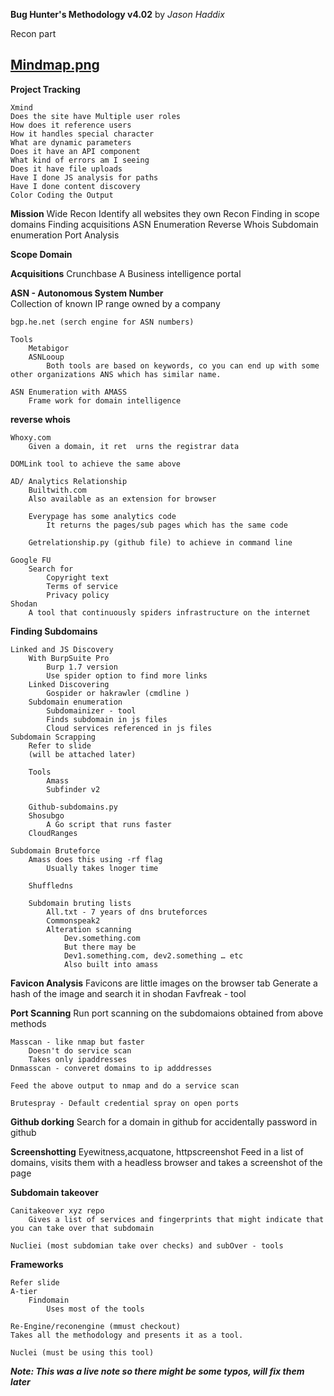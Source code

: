 
**Bug Hunter's Methodology v4.02**
by *Jason Haddix*

Recon part

## [Mindmap.png](https://github.com/imran-parray/Mind-Maps/blob/master/Bug%20Hunters%20Methodology%20v4/MindMap.png)

**Project Tracking**

	Xmind	
	Does the site have Multiple user roles
	How does it reference users
	How it handles special character
	What are dynamic parameters
	Does it have an API component
	What kind of errors am I seeing
	Does it have file uploads
	Have I done JS analysis for paths
	Have I done content discovery
	Color Coding the Output

**Mission**
	Wide Recon
		Identify all websites they own
	Recon
		Finding in scope domains
		Finding acquisitions
		ASN Enumeration
		Reverse Whois 
		Subdomain enumeration
		Port Analysis

**Scope Domain**

**Acquisitions**
	Crunchbase 
		 A Business intelligence portal
		
**ASN - Autonomous System Number**	
    Collection of known IP range owned by a company
	
	bgp.he.net (serch engine for ASN numbers)
	
	Tools 
		Metabigor 
		ASNLooup
			Both tools are based on keywords, co you can end up with some other organizations ANS which has similar name.
			
	ASN Enumeration with AMASS
		Frame work for domain intelligence


**reverse whois**

	Whoxy.com
		Given a domain, it ret  urns the registrar data
		
	DOMLink tool to achieve the same above
	
	AD/ Analytics Relationship
		Builtwith.com
		Also available as an extension for browser
		
		Everypage has some analytics code
			It returns the pages/sub pages which has the same code
		
		Getrelationship.py (github file) to achieve in command line
	
	Google FU
		Search for
			Copyright text
			Terms of service
			Privacy policy
	Shodan
		A tool that continuously spiders infrastructure on the internet


**Finding Subdomains**

	Linked and JS Discovery
		With BurpSuite Pro
			Burp 1.7 version 
			Use spider option to find more links
		Linked Discovering
			Gospider or hakrawler (cmdline )
		Subdomain enumeration
			Subdomainizer - tool
			Finds subdomain in js files
			Cloud services referenced in js files
	Subdomain Scrapping 
		Refer to slide
		(will be attached later)

		Tools
			Amass
			Subfinder v2
			
		Github-subdomains.py
		Shosubgo
			A Go script that runs faster
		CloudRanges
		
	Subdomain Bruteforce
		Amass does this using -rf flag
			Usually takes lnoger time
			
		Shuffledns
		
		Subdomain bruting lists
			All.txt - 7 years of dns bruteforces
			Commonspeak2
			Alteration scanning
				Dev.something.com
				But there may be
				Dev1.something.com, dev2.something … etc
				Also built into amass
				

**Favicon Analysis**
	Favicons are little images on the browser tab
	Generate a hash of the image and search it in shodan
	Favfreak - tool

**Port Scanning**
	Run port scanning on the subdomaions obtained from above methods
	
	Masscan - like nmap but faster 
		Doesn't do service scan
		Takes only ipaddresses
	Dnmasscan - converet domains to ip adddresses
	
	Feed the above output to nmap and do a service scan
	
	Brutespray - Default credential spray on open ports
	
	
**Github dorking**
	Search for a domain in github for accidentally password in github
	
**Screenshotting**
	Eyewitness,acquatone, httpscreenshot
	Feed in a list of domains, visits them with a headless browser and takes a screenshot of the page

**Subdomain takeover**

	Canitakeover xyz repo
	    Gives a list of services and fingerprints that might indicate that you can take over that subdomain
	
	Nucliei (most subdomian take over checks) and subOver - tools


**Frameworks**
	    
    Refer slide
	A-tier 
	    Findomain
			Uses most of the tools

    Re-Engine/reconengine (mmust checkout)
    Takes all the methodology and presents it as a tool. 
	
	Nuclei (must be using this tool)


***Note: This was a live note so there might be some typos, will fix them later***